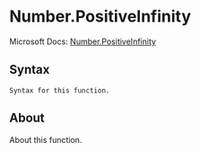 ---
---

# Number.PositiveInfinity

Microsoft Docs: [Number.PositiveInfinity](https://docs.microsoft.com/en-us/powerquery-m/number-positiveinfinity)

## Syntax

```
Syntax for this function.
```

## About

About this function.

